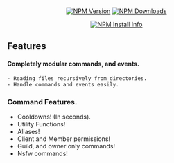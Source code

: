 <div align="center">
  <br />
  <p>
    <a href="https://www.npmjs.com/package/discord-js-casanova"><img src="https://img.shields.io/npm/v/discord.js-casanova.svg" alt="NPM Version" /></a>
    <a href="https://www.npmjs.com/package/discord.js-casanova"><img src="https://img.shields.io/npm/dt/discord.js-casanova.svg" alt="NPM Downloads" /></a>
  </p>
  <p>
    <a href="https://nodei.co/npm/discord.js-casanova/"><img src="https://nodei.co/npm/discord.js-casanova.png?downloads=true" alt="NPM Install Info" /></a>
  </p>
</div>

## Features

#### Completely modular commands, and events.

    - Reading files recursively from directories.
    - Handle commands and events easily.

### Command Features.

- Cooldowns! (In seconds).
- Utility Functions!
- Aliases!
- Client and Member permissions!
- Guild, and owner only commands!
- Nsfw commands!
